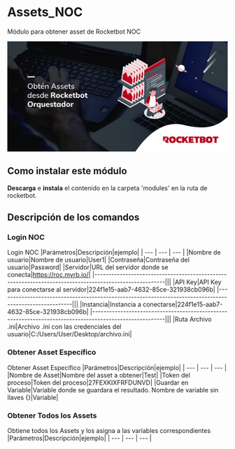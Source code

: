 



# Assets_NOC
  
Módulo para obtener asset de Rocketbot NOC  
  
![banner](/docs/imgs/Banner_assets_noc.png)
## Como instalar este módulo
  
__Descarga__ e __instala__ el contenido en la carpeta 'modules' en la ruta de rocketbot.  



## Descripción de los comandos

### Login NOC
  
Login NOC
|Parámetros|Descripción|ejemplo|
| --- | --- | --- |
|Nombre de usuario|Nombre de usuario|User1|
|Contraseña|Contraseña del usuario|Password|
|Servidor|URL del servidor donde se conecta|https://roc.myrb.io/|
|-------------------------------------------------------------------------------------------------------|||
|API Key|API Key para conectarse al servidor|224f1e15-aab7-4632-85ce-321938cb096b|
|--------------------------------------------------------------------------------------------------------|||
|Instancia|Instancia a conectarse|224f1e15-aab7-4632-85ce-321938cb096b|
|--------------------------------------------------------------------------------------------------------|||
|Ruta Archivo .ini|Archivo .ini con las credenciales del usuario|C:/Users/User/Desktop/archivo.ini|

### Obtener Asset Específico
  
Obtener Asset Específico
|Parámetros|Descripción|ejemplo|
| --- | --- | --- |
|Nombre de Asset|Nombre del asset a obtener|Test|
|Token del proceso|Token del proceso|27FEXKIXFRFDUNVD|
|Guardar en Variable|Variable donde se guardara el resultado. Nombre de variable sin llaves {}|Variable|

### Obtener Todos los Assets
  
Obtiene todos los Assets y los asigna a las variables correspondientes
|Parámetros|Descripción|ejemplo|
| --- | --- | --- |

